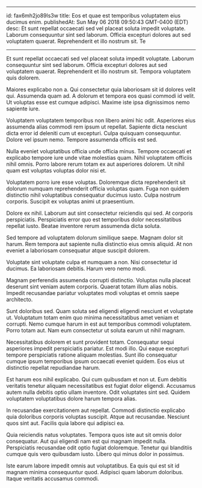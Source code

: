 
---
id: fax6mh2jo89ls3w
title: Eos et quae est temporibus voluptatem eius ducimus enim.
publishedAt: Sun May 06 2018 09:50:43 GMT-0400 (EDT)
desc: Et sunt repellat occaecati sed vel placeat soluta impedit voluptate. Laborum consequuntur sint sed laborum. Officia excepturi dolores aut sed voluptatem quaerat. Reprehenderit et illo nostrum sit. Te

---



Et sunt repellat occaecati sed vel placeat soluta impedit voluptate. Laborum consequuntur sint sed laborum. Officia excepturi dolores aut sed voluptatem quaerat. Reprehenderit et illo nostrum sit. Tempora voluptatem quis dolorem.
 Maiores explicabo non a. Qui consectetur quia laboriosam sit id dolores velit qui. Assumenda quam ad. A dolorum et tempora eos quasi commodi id velit. Ut voluptas esse est cumque adipisci. Maxime iste ipsa dignissimos nemo sapiente iure.
 Voluptatem voluptatem temporibus non libero animi hic odit. Asperiores eius assumenda alias commodi rem ipsum ut repellat. Sapiente dicta nesciunt dicta error id deleniti cum ut excepturi. Culpa quisquam consequuntur. Dolore vel ipsum nemo. Tempore assumenda officiis est sed.


Nulla eveniet voluptatibus officia unde officia minus. Tempore occaecati et explicabo tempore iure unde vitae molestias quam. Nihil voluptatem officiis nihil omnis. Porro labore rerum totam ex aut asperiores dolorem. Ut nihil quam est voluptas voluptas dolor nisi et.
 Voluptatem porro iure esse voluptas. Doloremque dicta reprehenderit sit dolorum numquam reprehenderit officia voluptas quam. Fuga non quidem distinctio nihil voluptatibus consequatur ducimus iusto. Culpa nostrum corporis. Suscipit ex voluptas animi ut praesentium.
 Dolore ex nihil. Laborum aut sint consectetur reiciendis qui sed. At corporis perspiciatis. Perspiciatis error quo est temporibus dolor necessitatibus repellat iusto. Beatae inventore rerum assumenda dicta soluta.


Sed tempore ad voluptatem dolorum similique saepe. Magnam dolor sit harum. Rem tempora aut sapiente nulla distinctio eius omnis aliquid. At non eveniet a laboriosam consequatur atque suscipit dolorem.
 Voluptate sint voluptate culpa et numquam a non. Nisi consectetur id ducimus. Ea laboriosam debitis. Harum vero nemo modi.
 Magnam perferendis assumenda corrupti distinctio. Voluptas nulla placeat deserunt sint veniam autem corporis. Quaerat totam illum alias nobis. Impedit recusandae pariatur voluptates modi voluptas et omnis saepe architecto.


Sunt doloribus sed. Quam soluta sed eligendi eligendi nesciunt et voluptate ut. Voluptatum totam enim quo minima necessitatibus amet veniam et corrupti. Nemo cumque harum in est aut temporibus commodi voluptatem. Porro totam aut. Nam eum consectetur ut soluta earum ut nihil magnam.
 Necessitatibus dolorem et sunt provident totam. Consequatur sequi asperiores impedit perspiciatis pariatur. Est modi illo. Qui eaque excepturi tempore perspiciatis ratione aliquam molestias. Sunt illo consequatur cumque ipsum temporibus ipsum occaecati eveniet quidem. Eos eius ut distinctio repellat repudiandae harum.
 Est harum eos nihil explicabo. Qui cum quibusdam et non ut. Eum debitis veritatis tenetur aliquam necessitatibus est fugiat dolor eligendi. Accusamus autem nulla debitis optio ullam inventore. Odit voluptates sint sed. Quidem voluptatem voluptatibus dolore harum tempora alias.


In recusandae exercitationem aut repellat. Commodi distinctio explicabo quia doloribus corporis voluptas suscipit. Atque aut recusandae. Nesciunt quos sint aut. Facilis quia labore qui adipisci ea.
 Quia reiciendis natus voluptates. Tempora quos iste aut sit omnis dolor consequatur. Aut qui eligendi nam est qui magnam impedit nulla. Perspiciatis recusandae odit optio fugiat doloremque. Tenetur qui blanditiis cumque quis vero quibusdam iusto. Libero qui minus dolor in possimus.
 Iste earum labore impedit omnis aut voluptatibus. Ea quis qui est sit id magnam minima consequuntur quod. Adipisci quam laborum doloribus. Itaque veritatis accusamus commodi.

